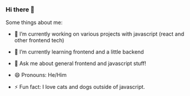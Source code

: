 ### Hi there 👋

Some things about me:

- 🔭 I’m currently working on various projects with javascript (react and other frontend tech)

- 🌱 I’m currently learning frontend and a little backend

- 💬 Ask me about general frontend and javascript stuff!

- 😄 Pronouns: He/Him

- ⚡ Fun fact: I love cats and dogs outside of javascript.

